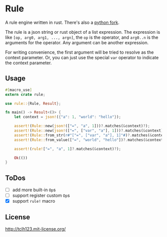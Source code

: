 # Rule

A rule engine written in rust.
There's also a [python fork](https://github.com/tclh123/rule).

The rule is a json string or rust object of a list expression.
The expression is like `[op, arg0, arg1, ..., argn]`, the `op` is the operator,
and `arg0..n` is the arguments for the operator. Any argument can be another expression.

For writing convenience, the first argument will be tried to resolve as the context parameter.
Or, you can just use the special `var` operator to indicate the context parameter.

## Usage

```rust
#[macro_use]
extern crate rule;

use rule::{Rule, Result};

fn main() -> Result<()> {
    let context = json!({"a": 1, "world": "hello"});

    assert!(Rule::new(json!(["=", "a", 1]))?.matches(&context)?);
    assert!(Rule::new(json!(["=", ["var", "a"], 1]))?.matches(&context)?);
    assert!(Rule::from_str(r#"["=", ["var", "a"], 1]"#)?.matches(&context)?);
    assert!(Rule::from_value(["=", "world", "hello"])?.matches(&context)?);

    assert!(rule!["=", "a", 1]?.matches(&context)?);

    Ok(())
}
```

## ToDos

- [ ] add more built-in `Op`s
- [ ] support register custom `Op`s
- [x] support `rule!` macro

## License

http://tclh123.mit-license.org/
